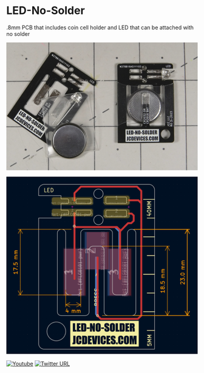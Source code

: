 # LED-No-Solder
.8mm PCB that includes coin cell holder and LED that can be attached with no solder

![image](led-no-solder1.jpg)


![image](led-no-solder.png)

[![Youtube](https://img.shields.io/badge/YouTube-FF0000?style=flat-square&logo=youtube&logoColor=white)](https://www.youtube.com/channel/UCrCbscxHLiaauK4H478ArRQ) [![Twitter URL](https://img.shields.io/twitter/follow/jeremyscook?style=flat-square&logo=twitter)](https://twitter.com/jeremyscook)
